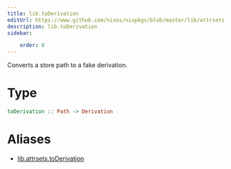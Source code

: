 ```yaml
---
title: lib.toDerivation
editUrl: https://www.github.com/nixos/nixpkgs/blob/master/lib/attrsets.nix#L819C6
description: lib.toDerivation
sidebar:

    order: 8
---
```


Converts a store path to a fake derivation.

# Type

```haskell
toDerivation :: Path -> Derivation
```


# Aliases

- [lib.attrsets.toDerivation](reference/lib/attrsets/lib-attrsets-toDerivation)


